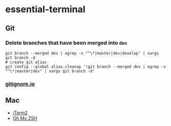 # essential-terminal

##  Git

### Delete branches that have been merged into `dev`

    git branch --merged dev | egrep -v "^\*|master|dev|develop" | xargs git branch -d
    # create git alias
    git config --global alias.cleanup '!git branch --merged dev | egrep -v "^\*|master|dev" | xargs git branch -d'

### [gitignore.io](https://www.gitignore.io/docs)

##  Mac
* [iTerm2](https://www.iterm2.com/)
* [Oh My ZSH](https://ohmyz.sh/)
